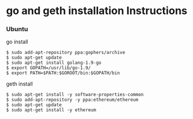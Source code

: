 # go and geth installation Instructions

### Ubuntu

go install
```
$ sudo add-apt-repository ppa:gophers/archive
$ sudo apt-get update
$ sudo apt-get install golang-1.9-go
$ export GOPATH=/usr/lib/go-1.9/
$ export PATH=$PATH:$GOROOT/bin:$GOPATH/bin
```

geth install
```
$ sudo apt-get install -y software-properties-common
$ sudo add-apt-repository -y ppa:ethereum/ethereum
$ sudo apt-get update   
$ sudo apt-get install -y ethereum  
```
